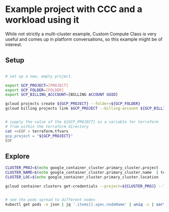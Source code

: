 

# Example project with CCC and a workload using it

While not strictly a multi-cluster example, Custom Compute Class is very useful 
and comes up in platform conversations, so this example might be of interest.


## Setup

```bash

# set up a new, empty project. 

export GCP_PROJECT=[PROJECT]
export GCP_FOLDER=[FOLDER]
export GCP_BILLING_ACCCOUNT=[BILLING ACCOUNT GUID]

gcloud projects create ${GCP_PROJECT} --folder=${GCP_FOLDER}
gcloud billing projects link $GCP_PROJECT --billing-account ${GCP_BILLING_ACCOUNT}


# supply the value of the ${GCP_PROJECT} as a variable for terraform
# from within the terraform directory
cat <<EOF > terraform.tfvars
gcp_project = "${GCP_PROJECT}"
EOF

```

## Explore

```bash
CLUSTER_PROJ=$(echo google_container_cluster.primary_cluster.project  | terraform console | tr -d '"')
CLUSTER_NAME=$(echo google_container_cluster.primary_cluster.name  | terraform console | tr -d '"')
CLUSTER_LOC=$(echo google_container_cluster.primary_cluster.location  | terraform console | tr -d '"')

gcloud container clusters get-credentials --project=${CLUSTER_PROJ} --location=${CLUSTER_LOC} ${CLUSTER_NAME}


# see the pods spread to different nodes
kubectl get pods -o json | jq '.items[].spec.nodeName' | uniq -c | sort -rn

```
